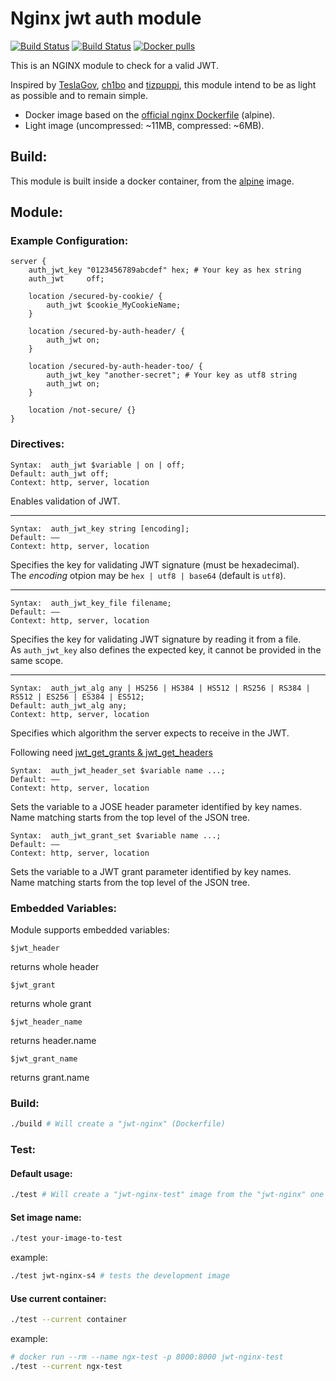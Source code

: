 [github-license-url]: /blob/master/LICENSE
[docker-url]: https://hub.docker.com/r/maxxt/nginx-jwt-module/

# Nginx jwt auth module
[![Build Status](https://img.shields.io/github/license/maxx-t/nginx-jwt-module.svg)][github-license-url]
[![Build Status](https://img.shields.io/docker/build/maxxt/nginx-jwt-module.svg)][docker-url]
[![Docker pulls](https://img.shields.io/docker/pulls/maxxt/nginx-jwt-module.svg)][docker-url]

This is an NGINX module to check for a valid JWT.

Inspired by [TeslaGov](https://github.com/TeslaGov/ngx-http-auth-jwt-module), [ch1bo](https://github.com/ch1bo/nginx-jwt) and [tizpuppi](https://github.com/tizpuppi/ngx_http_auth_jwt_module), this module intend to be as light as possible and to remain simple.
 - Docker image based on the [official nginx Dockerfile](https://github.com/nginxinc/docker-nginx) (alpine).
 - Light image (uncompressed: ~11MB, compressed: ~6MB).

## Build:
This module is built inside a docker container, from the [alpine](https://hub.docker.com/_/alpine/) image.

## Module:

### Example Configuration:
```nginx
server {
    auth_jwt_key "0123456789abcdef" hex; # Your key as hex string
    auth_jwt     off;

    location /secured-by-cookie/ {
        auth_jwt $cookie_MyCookieName;
    }

    location /secured-by-auth-header/ {
        auth_jwt on;
    }

    location /secured-by-auth-header-too/ {
        auth_jwt_key "another-secret"; # Your key as utf8 string
        auth_jwt on;
    }

    location /not-secure/ {}
}
```
### Directives:

    Syntax:	 auth_jwt $variable | on | off;
    Default: auth_jwt off;
    Context: http, server, location

Enables validation of JWT.<hr>

    Syntax:	 auth_jwt_key string [encoding];
    Default: ——
    Context: http, server, location

Specifies the key for validating JWT signature (must be hexadecimal).<br>
The *encoding* otpion may be `hex | utf8 | base64` (default is `utf8`).<hr>

    Syntax:	 auth_jwt_key_file filename;
    Default: ——
    Context: http, server, location

Specifies the key for validating JWT signature by reading it from a file.<br>
As `auth_jwt_key` also defines the expected key, it cannot be provided in the same scope.<hr>

    Syntax:	 auth_jwt_alg any | HS256 | HS384 | HS512 | RS256 | RS384 | RS512 | ES256 | ES384 | ES512;
    Default: auth_jwt_alg any;
    Context: http, server, location

Specifies which algorithm the server expects to receive in the JWT.

Following need [jwt_get_grants & jwt_get_headers](https://github.com/RekGRpth/libjwt/commit/e43f4b969b38904600e633e97793f8e1c16ae3f1)

    Syntax:	 auth_jwt_header_set $variable name ...;
    Default: ——
    Context: http, server, location

Sets the variable to a JOSE header parameter identified by key names.<br>
Name matching starts from the top level of the JSON tree.

    Syntax:	 auth_jwt_grant_set $variable name ...;
    Default: ——
    Context: http, server, location

Sets the variable to a JWT grant parameter identified by key names.<br>
Name matching starts from the top level of the JSON tree.

### Embedded Variables:

Module supports embedded variables:

    $jwt_header

returns whole header

    $jwt_grant

returns whole grant

    $jwt_header_name

returns header.name

    $jwt_grant_name

returns grant.name

### Build:
```bash
./build # Will create a "jwt-nginx" (Dockerfile)
```

### Test:
#### Default usage:
```bash
./test # Will create a "jwt-nginx-test" image from the "jwt-nginx" one (Dockerfile.test)
```
#### Set image name:
```bash
./test your-image-to-test
```
example:
```bash
./test jwt-nginx-s4 # tests the development image
```
#### Use current container:
```bash
./test --current container
```
example:
```bash
# docker run --rm --name ngx-test -p 8000:8000 jwt-nginx-test
./test --current ngx-test
```
